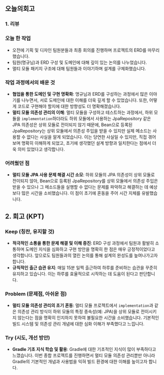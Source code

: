 ## 오늘의회고

### 1. 리뷰

### 오늘 한 작업
* 오전에 기획 및 디자인 팀원분들과 최종 회의를 진행하며 프로젝트의 ERD를 마무리했습니다.
* 팀원(명규님)과 ERD 구성 및 도메인에 대해 깊이 있는 논의를 나누었습니다.
* 멀티 모듈 패키지 구조에 대해 팀원들과 이야기하며 설계를 구체화했습니다.

### 작업 과정에서의 배운 것
* **협업을 통한 도메인 및 구현 명확화**: 명규님과 ERD를 구성하는 과정에서 많은 이야기를 나누면서, 서로 도메인에 대한 이해를 더욱 깊게 할 수 있었습니다. 또한, 어떻게 코드로 구현해야 할지에 대한 방향성도 더 명확해졌습니다.
* **멀티 모듈 의존성 관리의 이해**: 멀티 모듈을 구성하고 테스트하는 과정에서, 하위 모듈을 `implementation`하더라도 하위 모듈에서 사용하는 JpaRepository 같은 JPA 의존성은 상위 모듈로 전이되지 않기 때문에, Bean으로 등록된 JpaRepository는 상위 모듈에서 의존성 주입을 받을 수 있지만 실제 메소드는 사용할 수 없다는 사실을 알게 되었습니다. 이는 당연한 사실일 수 있지만, 직접 겪어보며 명확히 이해하게 되었고, 초기에 생각했던 설계 방향과 일치한다는 점에서 더욱 의미 있었다고 생각합니다.

### 어려웠던 점
* **멀티 모듈 JPA 사용 문제 해결 시간 소모**: 하위 모듈의 JPA 의존성이 상위 모듈로 전이되지 않아, Bean으로 등록된 JpaRepository를 상위 모듈에서 의존성 주입은 받을 수 있으나 그 메소드들을 실행할 수 없다는 문제를 파악하고 해결하는 데 예상보다 많은 시간을 소비했습니다. 이 점이 초기에 혼동을 주어 시간 지체를 유발했습니다.

## 2. 회고 (KPT)

### Keep (칭찬, 유지할 것)
* **적극적인 소통을 통한 문제 해결 및 이해 증진**: ERD 구성 과정에서 팀원과 활발히 소통하며 도메인 지식을 심화하고 구현 방안을 명확히 한 점은 매우 긍정적이었다고 생각합니다. 앞으로도 팀원들과의 열린 논의를 통해 설계의 완성도를 높여나가고자 합니다.
* **규칙적인 출근 습관 유지**: 매일 15분 일찍 출근하여 하루를 준비하는 습관을 꾸준히 유지하고 있습니다. 이는 하루를 효율적으로 시작하는 데 도움이 된다고 판단합니다.

### Problem (문제점, 아쉬운 점)
* **멀티 모듈 의존성 관리의 초기 혼동**: 멀티 모듈 프로젝트에서 `implementation`과 같은 의존성 관리 방식이 하위 모듈의 특정 종속성(예: JPA)을 상위 모듈로 전이시키지 않는다는 점을 명확히 인지하지 못하여 불필요한 시간을 소비했습니다. 기본적인 빌드 시스템 및 의존성 관리 개념에 대한 심화 이해가 부족했다고 느낍니다.

### Try (시도, 개선 방안)
* **Gradle 기초 지식 학습 및 활용**: Gradle에 대한 기초적인 지식이 많이 부족하다고 느꼈습니다. 이번 종합 프로젝트를 진행하면서 멀티 모듈 의존성 관리뿐만 아니라 Gradle의 기본적인 개념과 사용법을 익혀 빌드 환경에 대한 이해를 높이고자 합니다.
